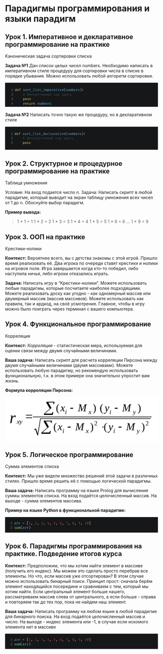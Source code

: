 # Парадигмы программирования и языки парадигм

## Урок 1. Императивное и декларативное программирование на практике ##

Kаноническая задача сортировки списка

**Задача №1**
Дан список целых чисел numbers. Необходимо написать в императивном стиле процедуру для сортировки числа в списке в порядке убывания. Можно использовать любой алгоритм сортировки.

![Изображение](https://github.com/BanShee-new/Programming_paradigms/blob/main/Screenshots/scr_1.png "Императивный стиль")

**Задача №2**
Написать точно такую же процедуру, но в декларативном стиле

![Изображение](https://github.com/BanShee-new/Programming_paradigms/blob/main/Screenshots/scr_2.png "Декларативный стиль")

## Урок 2. Структурное и процедурное программирование на практике ##

Таблица умножения

Условие: На вход подается число n.
Задача: Написать скрипт в любой парадигме, который выводит на экран таблицу умножения всех чисел от 1 до n.
Обоснуйте выбор парадигм.

**Пример вывода:**
> 1 * 1 = 1
> 1 * 2 = 2
> 1 * 3 = 3
> 1 * 4 = 4
> 1 * 5 = 5
> 1 * 6 = 6
> ...
> 1 * 9 = 9

## Урок 3. ООП на практике ##

Крестики-нолики

**Контекст:** Вероятнее всего, вы с детства знакомы с этой игрой. Пришло время реализовать её. Два игрока по очереди ставят крестики и нолики на игровое поле. Игра завершается когда кто-то победил, либо наступила ничья, либо игроки отказались играть.

**Задача:** Написать игру в “Крестики-нолики”. Можете использовать любые парадигмы, которые посчитаете наиболее подходящими. Можете реализовать доску как угодно - как одномерный массив или двумерный массив (массив массивов). Можете использовать как правила, так и 
 ардкод, на своё усмотрение. Главное, чтобы в игру можно было поиграть через терминал с вашего компьютера.

 ## Урок 4. Функциональное программирование ##

Корреляция

**Контекст:** *Корреляция* - статистическая мера, используемая для оценки связи между двумя случайными величинами.

**Ваша задача:** Написать скрипт для расчета корреляции Пирсона между двумя случайными величинами (двумя массивами). Можете использовать любую парадигму, но рекомендую использовать функциональную, т.к. в этом примере она значительно упростит вам жизнь.

**Формула корреляции Пирсона:**

![Изображение](https://github.com/BanShee-new/Programming_paradigms/blob/main/Screenshots/scr_3.png "Формула корреляции Пирсона")

## Урок 5. Логическое программирование ##

Сумма элементов списка

**Контекст:** Мы уже видели множество решений этой задачи в различных стилях. Пришло время решить её с помощью логической парадигмы.

**Ваша задача:** Написать программу на языке Prolog для вычисления суммы элементов списка. На вход подаётся целочисленный массив. На выходе - сумма элементов массива. 

**Пример на языке Python в функциональной парадигме:**

![Изображение](https://github.com/BanShee-new/Programming_paradigms/blob/main/Screenshots/scr_4.png "Функциональная парадигма на языке Python")

## Урок 6. Парадигмы программирования на практике. Подведение итогов курса ##

**Контекст:** Предположим, что мы хотим найти элемент в массиве (получить его индекс). Мы можем это сделать просто перебрав все элементы. Но что, если массив уже отсортирован? В этом случае можно использовать бинарный поиск. Принцип прост: сначала берём элемент находящийся посередине и сравниваем с тем, который мы хотим найти. Если центральный элемент больше нашего, рассматриваем массив слева от центрального, а если больше - справа и повторяем так до тех пор, пока не найдем наш элемент.

**Ваша задача:** Написать программу на любом языке в любой парадигме для бинарного поиска. На вход подаётся целочисленный массив и число. На выходе - индекс элемента или -1, в случае если искомого элемента нет в массиве 

![Изображение](https://github.com/BanShee-new/Programming_paradigms/blob/main/Screenshots/scr_4.png "Бинарный поиск")
